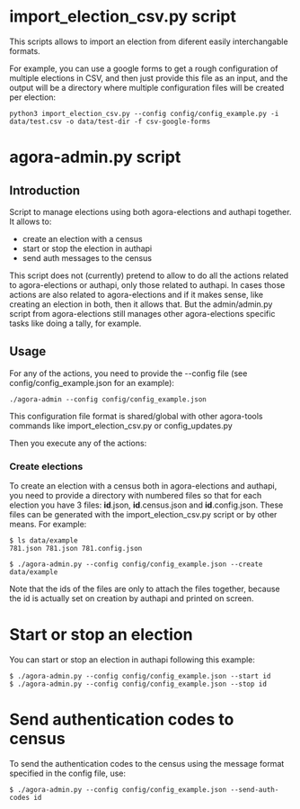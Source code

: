 # import_election_csv.py script

This scripts allows to import an election from diferent easily interchangable
formats.

For example, you can use a google forms to get a rough configuration of multiple
elections in CSV, and then just provide this file as an input, and the output
will be a directory where multiple configuration files will be created per
election:

    python3 import_election_csv.py --config config/config_example.py -i data/test.csv -o data/test-dir -f csv-google-forms

# agora-admin.py script

## Introduction

Script to manage elections using both agora-elections and authapi together. It
allows to:
  - create an election with a census
  - start or stop the election in authapi
  - send auth messages to the census

This script does not (currently) pretend to allow to do all the actions related
to agora-elections or authapi, only those related to authapi. In cases those
actions are also related to agora-elections and if it makes sense, like creating
an election in both, then it allows that. But the admin/admin.py script from
agora-elections still manages other agora-elections specific tasks like doing
a tally, for example.

## Usage

For any of the actions, you need to provide the --config file (see
config/config_example.json for an example):

    ./agora-admin --config config/config_example.json

This configuration file format is shared/global with other agora-tools commands
like import_election_csv.py or config_updates.py

Then you execute any of the actions:

### Create elections

To create an election with a census both in agora-elections and authapi, you
need to provide a directory with numbered files so that for each election you
have 3 files: **id**.json, **id**.census.json and **id**.config.json. These
files can be generated with the  import_election_csv.py script or by other
means. For example:

    $ ls data/example
    781.json 781.json 781.config.json

    $ ./agora-admin.py --config config/config_example.json --create data/example

Note that the ids of the files are only to attach the files together, because
the id is actually set on creation by authapi and printed on screen.

# Start or stop an election

You can start or stop an election in authapi following this example:

    $ ./agora-admin.py --config config/config_example.json --start id
    $ ./agora-admin.py --config config/config_example.json --stop id

# Send authentication codes to census

To send the authentication codes to the census using the message format
specified in the config file, use:

    $ ./agora-admin.py --config config/config_example.json --send-auth-codes id
